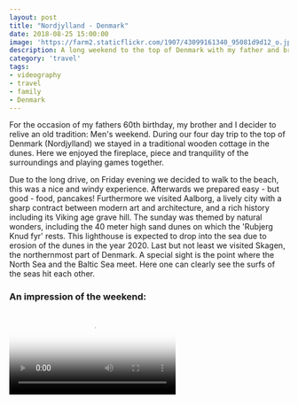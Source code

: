 ```yaml
---
layout: post
title: "Nordjylland - Denmark"
date: 2018-08-25 15:00:00
image: 'https://farm2.staticflickr.com/1907/43099161340_95081d9d12_o.jpg'
description: A long weekend to the top of Denmark with my father and brother
category: 'travel'
tags:
- videography
- travel
- family
- Denmark
---
```


For the occasion of my fathers 60th birthday, my brother and I decider to relive an old tradition: Men's weekend. During our four day trip to the top of Denmark (Nordjylland) we stayed in a traditional wooden cottage in the dunes. Here we enjoyed the fireplace, piece and tranquility of the surroundings and playing games together.

Due to the long drive, on Friday evening we decided to walk to the beach, this was a nice and windy experience. Afterwards we prepared easy - but good - food, pancakes! Furthermore we visited Aalborg, a lively city with a sharp contract between modern art and architecture, and a rich history including its Viking age grave hill. The sunday was themed by natural wonders, including the 40 meter high sand dunes on which the 'Rubjerg Knud fyr' rests. This lighthouse is expected to drop into the sea due to erosion of the dunes in the year 2020. Last but not least we visited Skagen, the northernmost part of Denmark. A special sight is the point where the North Sea and the Baltic Sea meet. Here one can clearly see the surfs of the seas hit each other. 

### An impression of the weekend:

<div class="embed-bg">
  <div class="video-embed">
    <script src="{{ "/assets/js/plyr.polyfilled.min.js" | prepend: site.baseurl }}"></script>
    <video id="player" controls playsineline poster="https://farm8.staticflickr.com/7804/46580015602_bbc10faf06_z.jpg">
  <source src="https://www.flickr.com/photos/162779846@N06/46580015602/play/hd/bbc10faf06/" type="video/mp4" size="1080">:
  <source src="https://www.flickr.com/photos/162779846@N06/46580015602/play/site/bbc10faf06/" type="video/mp4" size="360">:
  <!-- Fallback for browsers that don't support the <video> element -->
  HTML5 Video not available in your browser
  </video>
  <script>const player = new Plyr('#player', {controls: ['play-large', 'play', 'progress', 'settings', 'fullscreen'], settings: ['quality'], keyboard: { focused: true, global: true}}); window.player = player;</script>
  </div>
</div>
